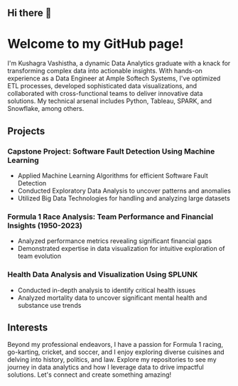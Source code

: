 ## Hi there 👋
<!DOCTYPE html>
<html lang="en">
<head>
    <meta charset="UTF-8">
    <meta name="viewport" content="width=device-width, initial-scale=1.0">
    </head>
<body>
    <div class="container">
        <h1>Welcome to my GitHub page!</h1>
        <p>I'm <span class="highlight">Kushagra Vashistha</span>, a <span class="highlight">dynamic Data Analytics graduate</span> with a knack for transforming complex data into actionable insights. With hands-on experience as a <span class="highlight">Data Engineer</span> at <span class="highlight">Ample Softech Systems</span>, I've optimized <span class="highlight">ETL processes</span>, developed sophisticated <span class="highlight">data visualizations</span>, and collaborated with cross-functional teams to deliver innovative data solutions. My technical arsenal includes <span class="highlight">Python</span>, <span class="highlight">Tableau</span>, <span class="highlight">SPARK</span>, and <span class="highlight">Snowflake</span>, among others.</p>
      <h2>Projects</h2>
        <h3>Capstone Project: Software Fault Detection Using Machine Learning</h3>
        <ul>
            <li>Applied Machine Learning Algorithms for efficient Software Fault Detection</li>
            <li>Conducted <span class="highlight">Exploratory Data Analysis</span> to uncover patterns and anomalies</li>
            <li>Utilized <span class="highlight">Big Data Technologies</span> for handling and analyzing large datasets</li>
        </ul>
                <h3>Formula 1 Race Analysis: Team Performance and Financial Insights (1950-2023)</h3>
        <ul>
            <li>Analyzed performance metrics revealing significant financial gaps</li>
            <li>Demonstrated expertise in data visualization for intuitive exploration of team evolution</li>
        </ul>
                <h3>Health Data Analysis and Visualization Using SPLUNK</h3>
        <ul>
            <li>Conducted in-depth analysis to identify critical health issues</li>
            <li>Analyzed mortality data to uncover significant mental health and substance use trends</li>
        </ul>
                <h2>Interests</h2>
        <p>Beyond my professional endeavors, I have a passion for <span class="highlight">Formula 1 racing</span>, <span class="highlight">go-karting</span>, <span class="highlight">cricket</span>, and <span class="highlight">soccer</span>, and I enjoy exploring <span class="highlight">diverse cuisines</span> and delving into <span class="highlight">history, politics, and law</span>. Explore my repositories to see my journey in data analytics and how I leverage data to drive impactful solutions. Let's connect and create something amazing!</p>
    </div>
</body>
</html>

